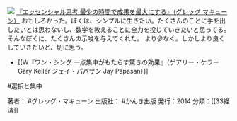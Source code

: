 
[![](https://images-fe.ssl-images-amazon.com/images/I/51eOOVlZgqL._SL160_.jpg)](http://www.amazon.co.jp/exec/obidos/ASIN/4761270438/choiyaki81-22/ref=nosim)
[『エッセンシャル思考 最少の時間で成果を最大にする』（グレッグ マキューン）](http://www.amazon.co.jp/exec/obidos/ASIN/4761270438/choiyaki81-22/ref=nosim)
おもしろかった。ぼくは、シンプルに生きたい。たくさんのことに手を出したいとは思わないし、数学を教えることに全力を投じていきたいと思ってる。そんなぼくに、たくさんの示唆を与えてくれた。
より少なく。しかしより良くしていきたいと、切に思う。

- [[W『ワン・シング 一点集中がもたらす驚きの効果』（ゲアリー・ケラー Gary Keller ジェイ・パパザン Jay Papasan）]]

#選択と集中 

著者： #グレッグ・マキューン 
出版社： #かんき出版
発行：2014
分類：[[33経済]]

